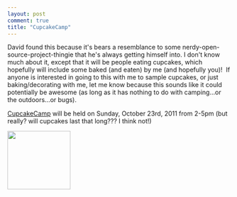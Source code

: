 ```yaml
---
layout: post
comment: true
title: "CupcakeCamp"
---
```

David found this because it's bears a resemblance to some nerdy-open-source-project-thingie that he's always getting himself into. I don't know much about it, except that it will be people eating cupcakes, which hopefully will include some baked (and eaten) by me (and hopefully you)!  If anyone is interested in going to this with me to sample cupcakes, or just baking/decorating with me, let me know because this sounds like it could potentially be awesome (as long as it has nothing to do with camping...or the outdoors...or bugs).

<a href="http://cupcakecamp.org/" target="_blank">CupcakeCamp</a> will be held on Sunday, October 23rd, 2011 from 2-5pm (but really? will cupcakes last that long??? I think not!)

<a rel="CupcakeCamp" href="http://cupcakecamp.org/" target="_blank"><img class="alignnone size-full wp-image-944" title="CupcakeCamp logo" src="http://ieatcupcakes.com/wp-content/uploads/2011/08/Screen-shot-2011-08-15-at-11.03.01-PM.png" alt="" width="142" height="132" /></a>

